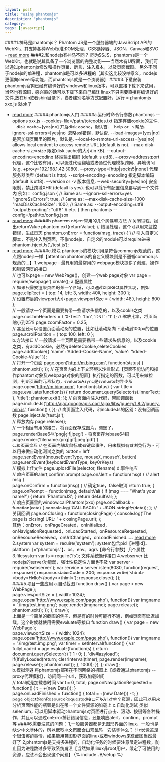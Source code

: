 ```yaml
---
layout: post
title: "using phantomjs"
description: "phantomjs"
category:
tags: [javascript]
---
```

####1.神马是phantomjs？
Phantom JS是一个服务器端的JavaScript API的WebKit。其支持各种Web标准:DOM处理、CSS选择器、JSON、Canvas和SVG - <a target="_blank" href="http://phantomjs.org">read more</a>
####2.和nodejs有神马不同？
同为SSJS，phantomjs是一个WebKit，也就是说其具备了一个浏览器的完整功能——当然木有UI界面，我们可以通过phantomjs修改和操作页面，断言，注入脚本，以及页面截图。
另外不同于nodejs的单进程，phantomjs是可以多进程的【其实这比较没啥意义，nodejs更偏向server等功能，而phantomjs就是一个浏览器】
####3.下载安装
phantomjs官网已经有编译好的windows和linux版本，可以直接下载下来试用，当然也有源码，感兴趣的话可以下载下来自己编译 
linux下只需要直接将编译好的文件,放在bin或者sbin目录下，或者建别名等方式配置好，运行 =
    phantomjs xxx.js
就ok了
- <a target="_blank" href="http://phantomjs.org">read more</a>
####4.phantomjs入门
#####a.运行时命令行参数
    phantomjs --options  xxx.js
    --cookies-file=/path/to/cookies.txt 指定存储cookie的文件.
    --disk-cache=[yes|no] 开启disk cache，默认否.
    --help or -h 帮助.
    --ignore-ssl-errors=[yes|no] 忽略ssl错误，默认否.
    --load-images=[yes|no] 是否加载页面里的图片，默认是.
    --local-to-remote-url-access=[yes|no] allows local content to access remote URL (default is no).
    --max-disk-cache-size=size 限定disk cache的大小(in KB).
    --output-encoding=encoding 终端输出编码 (default is utf8).
    --proxy=address:port 代理，这个比较有用，可以通过代理翻墙或者通过代理模拟跨网、异地访问 (e.g. +proxy=192.168.1.42:8080).
    --proxy-type=[http|socks5|none] 代理服务器类型 (default is http).
    --script-encoding=encoding 指定脚本编码(default is utf8).
    --version or -v 版本信息.
    --web-security=[yes|no] 安全限制，禁止跨域XHR (default is yes).
也可以将所有配置信息都写到一个文件内
例如：
config.json
    {
        // Same as: --ignore-ssl-errors=yes
        "ignoreSslErrors": true,
        // Same as: --max-disk-cache-size=1000
        "maxDiskCacheSize": 1000,
        // Same as: --output-encoding=utf8
        "outputEncoding": "utf8"
        // etc.
    }
then
    phantomjs --config=/path/to/config.json
- <a target="_blank" href="http://phantomjs.org">read more</a>
#####b.phantom object常用的几个属性和方法
    // 关闭进程，抛出returnValue
    phantom.exit(returnValue);
    // 错误处理，这个可以用来监控错误，生成日志
    phantom.onError = function(msg, trace) {
    }
    // 引入自定义脚本，不是注入到页面，不像nodejs，自定义的module可以require进来
    phantom.injectJs('./test.js');
- <a target="_blank" href="http://phantomjs.org">read more</a>
#####c.模块
phantomjs的模块引用是符合commonjs规范的，这点跟nodejs一样【attention:phantomjs的自定义模块则是不遵循common.js规范的…】
1.webpage - 最有用的最常用的
webpage模块提供了创建、操作和销毁网页的接口   
    // 也可以page = new WebPage()，创建一个web page对象
    var page = require('webpage').create();
a.配置属性    
    // 如果只需要渲染页面的某一个区域，可以通过clipRect属性实现，例如
    page.clipRect = { top: 14, left: 3, width: 400, height: 300 };    
    // 设置布局的viewport大小
    page.viewportSize = { width: 480, height: 800 };    
    // 一般请求一个页面是需要携带一些请求头信息的，以及cookie之类
    page.customHeaders = {
        'X-Test': 'foo',
        'DNT': '1'
    };
    // 缩放比率，将页面缩小到25%
    page.zoomFactor = 0.25;   
    // 甚至还可以设置页面滚动条的位置，比如让滚动条向下滚动到100px的位置
    page.scrollPosition = { top: 100, left: 0 };   
b.方法接口
    // 一般请求一个页面是需要携带一些请求头信息的，以及cookie之类，有addCookie，必然有deleteCookie,deleteCookies
    page.addCookie({
        'name': 'Added-Cookie-Name',
        'value': 'Added-Cookie-Value'
    });   
    // 打开一个页面
    page.open('http://m.bing.com', function(status) {
        phantom.exit();
    });
    // 在页面内的上下文环境以沙盒形式【页面不能访问和操作phantom对象及webpage对象的配置】执行指定的函数，可以用来做检测，判断页面的元素状态，evaluateAsync是evaluate的异步版
    page.open('http://m.bing.com', function(status) {
        var title = page.evaluate(function(s) {
            return document.querySelector(s).innerText;
        }, 'title');
        phantom.exit();
    });
    // 向页面内注入代码，带回调函数
    page.includeJs('http://ajax.googleapis.com/ajax/libs/jquery/1.8.2/jquery.min.js', function() {
    });
    // 向页面注入代码，和includeJs的区别：没有回调函数
    page.injectJs('test.js');   
    // 释放内存
    page.release();   
    // 一个相当有用的接口，将页面保存成图片，碉堡了，page.renderBase64('png|gif|jpeg') - 将页面存为base64码
    page.render('filename.(png|gif|jpeg|pdf)')   
c.和页面交互
    // 在页面内触发鼠标或者键盘事件，用来模拟有效浏览行为 - 可以用来做自动化测试之类的 button='left'
    page.sendEvent(mouseEventType, mouseX, mouseY, button)   
    page.sendEvent(keyboardEventType, keyOrKeys)    
    // 模拟上传文件
    page.uploadFile(selector, filename) 
d.事件响应  
    // 响应页面的alert,confirm,prompt
    page.onAlert = function(msg) {
        // alert msg
    }    
    page.onConfirm = function(msg) {
        // 确定true，false取消
        return true;
    }   
    page.onPrompt = function(msg, defaultVal) {
        if (msg === 'What's your name?') {
            return 'PhantomJS';
        }
        return defaultVal;
    };    
    // 响应页面里的window.callPhantom(xxx)
    page.onCallback = function(data) {
        console.log('CALLBACK: ' + JSON.stringify(data));
    };
    // 关闭回调
    page.onClosing = function(closingPage) {
        console.log('The page is closing! URL: ' + closingPage.url);
    };    
其他：onError，onPageCreated，onInitialized，onNavigationRequested，onLoadStarted，onResourceRequested，onResourceReceived，onUrlChanged，onLoadFinished……
<a target="_blank" href="http://phantomjs.org">read more</a>    
2.system
    var system = require('system');
system包含pid【进程id】、platform【=“phantomjs”】、os、env、agrs【命令行参数】几个属性
3.filesystem
    var fs = require('fs'); 
文件系统操作接口
4.webserver
比nodejs的server功能弱，强壮性稳定性方面也不及
    var server = require('webserver');
    var service = server.listen(8080, function(request, response) {
        response.statusCode = 200;
        response.write('&lt;html&gt;&lt;body&gt;Hello!&lt;/body&gt;&lt;/html&gt;');
        response.close();
    });      
####5.项目一些应用
a.自动截图
    function draw() {
        var page = new WebPage();    
        page.viewportSize = { width: 1024};
        page.open('http://www.exaple.com/page.php'), function(){ 
            var imgname = './img/test.img.png';
            page.render(imgname);
            page.release();
            phantom.exit();
        });
    };
    draw();   
上面是一个简单的截图的例子，但是有的时候可能行不通，例如页面有延迟加载，这个时候就使用需要evaluate等接口
    function draw() {
        var page = new WebPage();    
        page.viewportSize = { width: 1024};
        page.open('http://www.exaple.com/page.php'), function(){ 
            var imgname = './img/test.img.png';
            var timer = setInterval(function() {
                var fullyLoaded = age.evaluate(function(s) {
                    return document.querySelector(s) ? 1 : 0;
                }, 'div#lazyload');
                if(!fullyLoaded)return;
                clearInterval(timer);
                page.render(imgname);
                page.release();
                phantom.exit();
            }, 1000);
        });
    };
    draw();  
b.模拟测速
将phantomjs部署在不同网络的机器上【或者通过phantomjs --proxy代理模拟】，访问同一个url，获取加载时间   
    // total就是加载总时间
    var t = 0, total;
    page.onNavigationRequested = function() {
        t = +(new Date());
    }    
    page.onLoadFinished = function() {
        total = +(new Date()) - t;
    }   
page object的onResourceRequested接口可以针对单个资源，因此可以用来分析页面性能的瓶颈是出在哪一个文件资源的加载上
c.自动化测试 
类似selenium，可以用脚本驱动phantomjs对页面进行点击、滚动、按键等各种操作，并且可以通过onError捕获错误信息，还能响应alert、confirm、prompt等
####6.需要注意的问题：
1,一般服务器都是无图形界面的linux，一般也是缺少中文字体的，所以截取中文页面会出现乱码 - 安装字体么？！lz发觉这是个很蛋疼的事情，如果能用带图形界面的linux或者windows来做截图当然最好了
2,phantomjs是支持多进程的，自动化任务的时候要注意限定进程数，防止因为进程数过多导致系统崩溃【当然如果linux非root用户，限定了可使用的资源，应该不会出现这个问题】
{% include JB/setup %}
